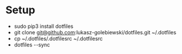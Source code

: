# Setup

* sudo pip3 install dotfiles
* git clone git@github.com:lukasz-golebiewski/dotfiles.git ~/.dotfiles
* cp ~/.dotfiles/.dotfilesrc ~/.dotfilesrc
* dotfiles --sync
